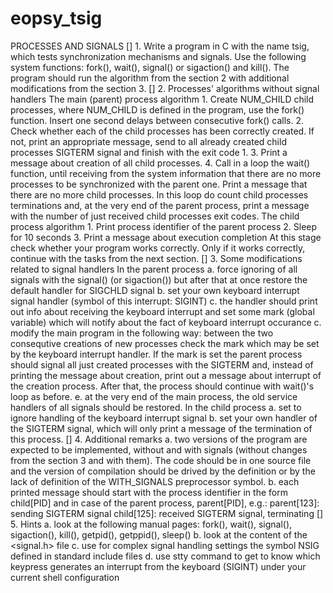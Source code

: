 # eopsy_tsig
   PROCESSES AND SIGNALS   [] 1. Write a program in C with the name tsig, which tests synchronization   mechanisms and signals. Use the following system functions: fork(), wait(),   signal() or sigaction() and kill(). The program should run the algorithm    from the section 2 with additional modifications from the section 3.   [] 2. Processes' algorithms without signal handlers    The main (parent) process algorithm    1. Create NUM_CHILD child processes, where NUM_CHILD is defined in the   program, use the fork() function. Insert one second delays between   consecutive fork() calls.    2. Check whether each of the child processes has been correctly created. If   not, print an appropriate message, send to all already created child   processes SIGTERM signal and finish with the exit code 1.    3. Print a message about creation of all child processes.    4. Call in a loop the wait() function, until receiving from the system   information that there are no more processes to be synchronized with the   parent one. Print a message that there are no more child processes. In this   loop do count child processes terminations and, at the very end of the   parent process, print a message with the number of just received child   processes exit codes.    The child process algorithm    1. Print process identifier of the parent process    2. Sleep for 10 seconds    3. Print a message about execution completion     At this stage check whether your program works correctly. Only if it works   correctly, continue with the tasks from the next section.   [] 3. Some modifications related to signal handlers    In the parent process    a. force ignoring of all signals with the signal() (or sigaction()) but   after that at once restore the default handler for SIGCHLD signal    b. set your own keyboard interrupt signal handler (symbol of this interrupt:   SIGINT)    c. the handler should print out info about receiving the keyboard interrupt   and set some mark (global variable) which will notify about the fact of   keyboard interrupt occurance    c. modify the main program in the following way: between the two consequtive   creations of new processes check the mark which may be set by the keyboard   interrupt handler. If the mark is set the parent process should signal all   just created processes with the SIGTERM and, instead of printing the message   about creation, print out a message about interrupt of the creation process.   After that, the process should continue with wait()'s loop as before.    e. at the very end of the main process, the old service handlers of all   signals should be restored.     In the child process    a. set to ignore handling of the keyboard interrupt signal    b. set your own handler of the SIGTERM signal, which will only print a   message of the termination of this process.   [] 4. Additional remarks    a. two versions of the program are expected to be implemented, without and   with signals (without changes from the section 3 and with them). The code   should be in one source file and the version of compilation should be drived   by the definition or by the lack of definition of the WITH_SIGNALS   preprocessor symbol.    b. each printed message should start with the process identifier in the form   child[PID] and in case of the parent process, parent[PID], e.g.:    parent[123]: sending SIGTERM signal     child[125]:  received SIGTERM signal, terminating   [] 5. Hints    a. look at the following manual pages: fork(), wait(), signal(),   sigaction(), kill(), getpid(), getppid(), sleep()    b. look at the content of the &lt;signal.h> file    c. use for complex signal handling settings the symbol NSIG defined in    standard include files    d. use stty command to get to know which keypress generates an interrupt   from the keyboard (SIGINT) under your current shell configuration
